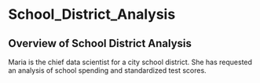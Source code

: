 # School_District_Analysis
## Overview of School District Analysis
Maria is the chief data scientist for a city school district. She has requested an analysis of school spending and standardized test scores.
